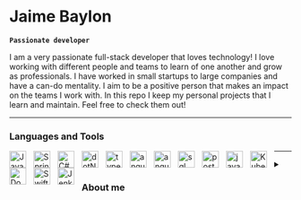 # Jaime Baylon
**`Passionate developer`**

<!--
**jaimefx/jaimefx** is a ✨ _special_ ✨ repository because its `README.md` (this file) appears on your GitHub profile.

Here are some ideas to get you started:

- 🔭 I’m currently working on ...
- 🌱 I’m currently learning ...
- 👯 I’m looking to collaborate on ...
- 🤔 I’m looking for help with ...
- 💬 Ask me about ...
- 📫 How to reach me: ...
- 😄 Pronouns: ...
- ⚡ Fun fact: ...
-->
<p>
I am a very passionate full-stack developer that loves technology! I love working with different people and teams to learn of one another and grow as professionals.  I have worked in small startups to large companies and have a can-do mentality.  I aim to be a positive person that makes an impact on the teams I work with.  In this repo I keep my personal projects that I learn and maintain.  Feel free to check them out!
</p>

---

### Languages and Tools

<img align="left" alt="Java" width="30px" style="padding-right:10px" src="https://cdn.jsdelivr.net/gh/devicons/devicon@latest/icons/java/java-original.svg" />
<img align="left" alt="Spring" width="30px" style="padding-right:10px" src="https://cdn.jsdelivr.net/gh/devicons/devicon@latest/icons/spring/spring-original.svg" />
<img align="left" alt="C#" width="30px" style="padding-right:10px" src="https://cdn.jsdelivr.net/gh/devicons/devicon@latest/icons/csharp/csharp-original.svg" />
<img align="left" alt="dotNet" width="30px" style="padding-right:10px" src="https://cdn.jsdelivr.net/gh/devicons/devicon@latest/icons/dotnetcore/dotnetcore-original.svg" />
<img align="left" alt="typescript" width="30px" style="padding-right:10px" src="https://cdn.jsdelivr.net/gh/devicons/devicon@latest/icons/typescript/typescript-original.svg" />
<img align="left" alt="angular" width="30px" style="padding-right:10px" src="https://cdn.jsdelivr.net/gh/devicons/devicon@latest/icons/angular/angular-original.svg" />
<img align="left" alt="angular material" width="30px" style="padding-right:10px" src="https://cdn.jsdelivr.net/gh/devicons/devicon@latest/icons/angularmaterial/angularmaterial-original.svg" />
<img align="left" alt="sql" width="30px" style="padding-right:10px" src="https://cdn.jsdelivr.net/gh/devicons/devicon@latest/icons/azuresqldatabase/azuresqldatabase-original.svg" />
<img align="left" alt="postgress" width="30px" style="padding-right:10px" src="https://cdn.jsdelivr.net/gh/devicons/devicon@latest/icons/postgresql/postgresql-original.svg" />
<img align="left" alt="javascript" width="30px" style="padding-right:10px" src="https://cdn.jsdelivr.net/gh/devicons/devicon@latest/icons/javascript/javascript-original.svg" />
<img align="left" alt="Kubernetes" width="30px" style="padding-right:10px" src="https://cdn.jsdelivr.net/gh/devicons/devicon@latest/icons/kubernetes/kubernetes-original.svg" />
<img align="left" alt="Docker" width="30px" style="padding-right:10px" src="https://cdn.jsdelivr.net/gh/devicons/devicon@latest/icons/docker/docker-original.svg" />
<img align="left" alt="Swift" width="30px" style="padding-right:10px" src="https://cdn.jsdelivr.net/gh/devicons/devicon@latest/icons/swift/swift-original.svg" />
<img align="left" alt="Jenkins" width="30px" style="padding-right:10px" src="https://cdn.jsdelivr.net/gh/devicons/devicon@latest/icons/jenkins/jenkins-line.svg" />

---
<details>
  <summary><h3>About me</h3></summary>
  I started my journey as a student in San Diego State University.  During and after completing my courses I spent some time traveling, this experience opened up my eyes in the way I see the world and made me realize how much is out there, which in turn reflects on how I view technology.
  I started my career in start ups and small companies.  In here I did not have the support of dedicated teams for different business aspect so we had to adapt and fix whatever was needed on a daily basis.  This highlighted my adaptability and it's importance in this field.  After moving on to larger companies I still kept that startup mentality in the sense that I need to adapt to whatever the next day comes and ultmately solve things in a way that not only makes sense logically, but as a costumer that it solves their pain points.  
</details>
